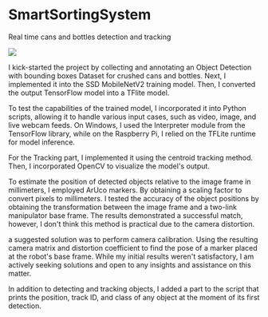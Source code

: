 # SmartSortingSystem
Real time cans and bottles detection and tracking

![](ezgif.com-video-to-gif.gif)


I kick-started the project by collecting and annotating an Object Detection with bounding boxes Dataset for crushed cans and bottles. Next, I implemented it into the SSD MobileNetV2 training model. Then, I converted the output TensorFlow model into a TFlite model.

To test the capabilities of the trained model, I incorporated it into Python scripts, allowing it to handle various input cases, such as video, image, and live webcam feeds. On Windows, I used the Interpreter module from the TensorFlow library, while on the Raspberry Pi, I relied on the TFLite runtime for model inference.

For the Tracking part, I implemented it using the centroid tracking method. Then, I incorporated OpenCV to visualize the model's output.

To estimate the position of detected objects relative to the image frame in millimeters, I employed ArUco markers. By obtaining a scaling factor to convert pixels to millimeters. I tested the accuracy of the object positions by obtaining the transformation between the image frame and a two-link manipulator base frame. The results demonstrated a successful match, however, I don't think this method is practical due to the camera distortion.

a suggested solution was to perform camera calibration. Using the resulting camera matrix and distortion coefficient to find the pose of a marker placed at the robot's base frame. While my initial results weren't satisfactory, I am actively seeking solutions and open to any insights and assistance on this matter.

In addition to detecting and tracking objects, I added a part to the script that prints the position, track ID, and class of any object at the moment of its first detection.
